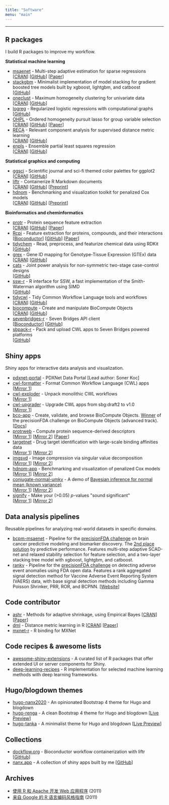 ```yaml
---
title: "Software"
menu: "main"
---
```


<div class="mx-0 mx-md-4">
<hr>
</div>

## R packages

I build R packages to improve my workflow.

**Statistical machine learning**

- [msaenet](https://nanx.me/msaenet/) - Multi-step adaptive estimation for sparse regressions <br> [[CRAN](https://cran.r-project.org/package=msaenet)] [[GitHub](https://github.com/nanxstats/msaenet)] [[Paper](https://nanx.me/papers/msaenet.pdf)]
- [stackgbm](https://nanx.me/stackgbm/) - Minimalist implementation of model stacking for gradient boosted tree models built by xgboost, lightgbm, and catboost <br> [[GitHub](https://github.com/nanxstats/stackgbm)]
- [oneclust](https://nanx.me/oneclust/) - Maximum homogeneity clustering for univariate data <br> [[CRAN](https://cran.r-project.org/package=oneclust)] [[GitHub](https://github.com/nanxstats/oneclust)]
- [logreg](https://nanx.me/logreg/) - Regularized logistic regressions with computational graphs <br> [[GitHub](https://github.com/nanxstats/logreg)]
- [OHPL](https://OHPL.io/doc/) - Ordered homogeneity pursuit lasso for group variable selection <br> [[CRAN](https://cran.r-project.org/package=OHPL)] [[GitHub](https://github.com/nanxstats/OHPL)] [[Paper](https://nanx.me/papers/OHPL.pdf)]
- [RECA](https://nanx.me/RECA/) - Relevant component analysis for supervised distance metric learning <br> [[CRAN](https://cran.r-project.org/package=RECA)] [[GitHub](https://github.com/nanxstats/RECA)]
- [enpls](https://nanx.me/enpls/) - Ensemble partial least squares regression <br> [[CRAN](https://cran.r-project.org/package=enpls)] [[GitHub](https://github.com/nanxstats/enpls)]

**Statistical graphics and computing**

- [ggsci](https://nanx.me/ggsci/) - Scientific journal and sci-fi themed color palettes for ggplot2 <br> [[CRAN](https://cran.r-project.org/package=ggsci)] [[GitHub](https://github.com/nanxstats/ggsci)]
- [liftr](https://nanx.me/liftr/) - Containerize R Markdown documents <br> [[CRAN](https://cran.r-project.org/package=liftr)] [[GitHub](https://github.com/nanxstats/liftr)] [[Preprint](https://arxiv.org/abs/2001.10641)]
- [hdnom](https://nanx.me/hdnom/) - Benchmarking and visualization toolkit for penalized Cox models <br> [[CRAN](https://cran.r-project.org/package=hdnom)] [[GitHub](https://github.com/nanxstats/hdnom)] [[Preprint](https://www.biorxiv.org/content/biorxiv/early/2016/08/23/065524.full.pdf)]

**Bioinformatics and cheminformatics**

- [protr](https://nanx.me/protr/) - Protein sequence feature extraction <br> [[CRAN](https://cran.r-project.org/package=protr)] [[GitHub](https://github.com/nanxstats/protr)] [[Paper](https://nanx.me/papers/protr.pdf)]
- [Rcpi](https://nanx.me/Rcpi/) - Feature extraction for proteins, compounds, and their interactions <br> [[Bioconductor](https://bioconductor.org/packages/Rcpi)] [[GitHub](https://github.com/nanxstats/Rcpi)] [[Paper](https://nanx.me/papers/Rcpi.pdf)]
- [tidychem](https://nanx.me/tidychem/) - Read, preprocess, and featurize chemical data using RDKit <br> [[GitHub](https://github.com/nanxstats/tidychem)]
- [grex](https://nanx.me/grex/) - Gene ID mapping for Genotype-Tissue Expression (GTEx) data <br> [[CRAN](https://cran.r-project.org/package=grex)] [[GitHub](https://github.com/nanxstats/grex)]
- [cats](https://nanx.me/cats/) - Joint power analysis for non-symmetric two-stage case-control designs <br> [[GitHub](https://github.com/nanxstats/cats)]
- [ssw-r](https://nanx.me/ssw-r/) - R interface for SSW, a fast implementation of the Smith-Waterman algorithm using SIMD <br> [[GitHub](https://github.com/nanxstats/ssw-r)]
- [tidycwl](https://sbg.github.io/tidycwl/) - Tidy Common Workflow Language tools and workflows <br> [[CRAN](https://cran.r-project.org/package=tidycwl)] [[GitHub](https://github.com/sbg/tidycwl)]
- [biocompute](https://sbg.github.io/biocompute/) - Create and manipulate BioCompute Objects <br> [[CRAN](https://cran.r-project.org/package=biocompute)] [[GitHub](https://github.com/sbg/biocompute)]
- [sevenbridges-r](https://sbg.github.io/sevenbridges-r/) - Seven Bridges API client <br> [[Bioconductor](https://bioconductor.org/packages/sevenbridges)] [[GitHub](https://github.com/sbg/sevenbridges-r)]
- [sbpack-r](https://nanx.me/sbpack-r/) - Pack and upload CWL apps to Seven Bridges powered platforms <br> [[GitHub](https://github.com/nanxstats/sbpack-r)]

## Shiny apps

Shiny apps for interactive data analysis and visualization.

- [pdxnet-portal](https://portal.pdxnetwork.org/) - PDXNet Data Portal [Lead author: Soner Koc]
- [cwl-formatter](https://github.com/nanxstats/cwl-formatter) - Format Common Workflow Language (CWL) apps <br> [[Mirror 1](https://nanx.app/cwl-formatter/)]
- [cwl-exploder](https://github.com/nanxstats/cwl-exploder) - Unpack monolithic CWL workflows <br> [[Mirror 1](https://nanx.app/cwl-exploder/)]
- [cwl-upgrader](https://github.com/nanxstats/cwl-upgrader) - Upgrade CWL apps from sbg:draft2 to v1.0 <br> [[Mirror 1](https://nanx.app/cwl-upgrader/)]
- [bco-app](https://github.com/sbg/bco-app) - Create, validate, and browse BioCompute Objects. [Winner](https://precision.fda.gov/challenges/7/view/results) of the precisionFDA challenge on BioCompute Objects (advanced track). <br> [[Docs](https://sbg.github.io/bco-app/)]
- [protrweb](https://github.com/nanxstats/protrweb) - Compute protein sequence-derived descriptors <br> [[Mirror 1](https://nanx.app/protr/)] [[Mirror 2](https://nanx.shinyapps.io/protrweb/)] [[Paper](https://nanx.me/papers/protr.pdf)]
- [targetnet](https://github.com/nanxstats/targetnet) - Drug target identification with large-scale binding affinities data <br> [[Mirror 1](https://nanx.app/targetnet/)] [[Mirror 2](https://nanx.shinyapps.io/targetnet/)]
- [imgsvd](https://github.com/nanxstats/imgsvd) - Image compression via singular value decomposition <br> [[Mirror 1](https://nanx.app/imgsvd/)] [[Mirror 2](https://nanx.shinyapps.io/imgsvd/)]
- [hdnom-app](https://github.com/nanxstats/hdnom-app) - Benchmarking and visualization of penalized Cox models <br> [[Mirror 1](https://nanx.app/hdnom/)] [[Mirror 2](https://nanx.shinyapps.io/hdnom-app/)]
- [conjugate-normal-umkv](https://github.com/nanxstats/conjugate-normal-umkv) - A demo of [Bayesian inference for normal mean (known variance)](https://stephens999.github.io/fiveMinuteStats/shiny_normal_example.html) <br> [[Mirror 1](https://nanx.app/conjugate-normal-umkv/)] [[Mirror 2](https://nanx.shinyapps.io/conjugate-normal-umkv/)]
- [signify](https://github.com/nanxstats/signify) - Make your (>0.05) <em>p</em>-values "sound significant" <br> [[Mirror 1](https://nanx.app/signify/)] [[Mirror 2](https://nanx.shinyapps.io/signify/)]

## Data analysis pipelines

Reusable pipelines for analyzing real-world datasets in specific domains.

- [bcpm-msaenet](https://github.com/nanxstats/bcpm-msaenet) - Pipeline for the [precisionFDA challenge](https://precision.fda.gov/challenges/8) on brain cancer predictive modeling and biomarker discovery. The [2nd place solution](https://precision.fda.gov/challenges/8/view/results) by predictive performance. Features multi-step adaptive SCAD-net and relaxed stability selection for feature selection, and a two-layer stacking tree model with xgboost, lightgbm, and catboost.
- [rankv](https://github.com/nanxstats/rankv) - Pipeline for the [precisionFDA challenge](https://precision.fda.gov/challenges/9) on detecting adverse event anomalies using FDA open data. Features a rank aggregated signal detection method for Vaccine Adverse Event Reporting System (VAERS) data, with base signal detection methods including Gamma Poisson Shrinker, PRR, ROR, and BCPNN. [[Website](https://nanx.me/rankv/)]

## Code contributor

- [ashr](https://github.com/stephens999/ashr) - Methods for adaptive shrinkage, using Empirical Bayes [[CRAN](https://cran.r-project.org/package=ashr)] [[Paper](https://doi.org/10.1093/biostatistics/kxw041)]
- [dml](https://github.com/terrytangyuan/dml) - Distance metric learning in R [[CRAN](https://cran.r-project.org/package=dml)] [[Paper](https://doi.org/10.21105/joss.01036)]
- [mxnet-r](https://github.com/apache/incubator-mxnet/tree/master/R-package) - R binding for MXNet

## Code recipes & awesome lists

- [awesome-shiny-extensions](https://github.com/nanxstats/awesome-shiny-extensions) - A curated list of R packages that offer extended UI or server components for Shiny.
- [deep-learning-recipes](https://github.com/nanxstats/deep-learning-recipes) - R implementation for selected machine learning methods with deep learning frameworks.

## Hugo/blogdown themes

- [hugo-nanx2020](https://github.com/nanxstats/hugo-nanx2020) - An opinionated Bootstrap 4 theme for Hugo and blogdown
- [hugo-renga](https://github.com/nanxstats/hugo-renga) - A clean Bootstrap 4 theme for Hugo and blogdown [[Live Preview](https://nanx.me/hugo-renga/)]
- [hugo-tanka](https://github.com/nanxstats/hugo-tanka) - A minimalist theme for Hugo and blogdown [[Live Preview](https://nanx.me/hugo-tanka/)]

## Collections

- [dockflow.org](https://dockflow.org) - Bioconductor workflow containerization with liftr [[GitHub](https://github.com/nanxstats/dockflow)]
- [nanx.app](https://nanx.app) - A collection of shiny apps built by me [[GitHub](https://github.com/nanxstats/nanx.app)]

## Archives

- [使用 R 和 Apache 开发 Web 应用程序](https://nanx.me/rapache/) (2011)
- [来自 Google 的 R 语言编码风格指南](https://nanx.me/rstyle/) (2011)
